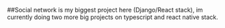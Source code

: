 ##Social network is my biggest project here (Django/React stack),
im currently doing two more big projects on typescript and react native stack.
